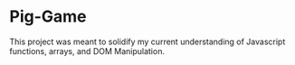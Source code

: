 # Pig-Game
This project was meant to solidify my current understanding of Javascript functions, arrays, and DOM Manipulation.
